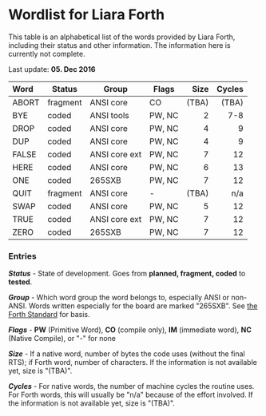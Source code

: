 # Wordlist for Liara Forth

This table is an alphabetical list of the words provided by Liara Forth, including
their status and other information. The information here is currently not
complete. 

Last update: **05. Dec 2016**

| Word           | Status   | Group         | Flags  | Size  | Cycles |
| :------------- | -------- | ------------- | ------ | ----: | -----: | 
| ABORT          | fragment | ANSI core     | CO     | (TBA) |  (TBA) | 
| BYE            | coded    | ANSI tools    | PW, NC | 2     |    7-8 | 
| DROP           | coded    | ANSI core     | PW, NC | 4     |      9 |
| DUP            | coded    | ANSI core     | PW, NC | 4     |      9 |
| FALSE          | coded    | ANSI core ext | PW, NC | 7     |     12 |
| HERE           | coded    | ANSI core     | PW, NC | 6     |     13 |
| ONE            | coded    | 265SXB        | PW, NC | 7     |     12 |
| QUIT           | fragment | ANSI core     | -      | (TBA) |    n/a |
| SWAP           | coded    | ANSI core     | PW, NC | 5     |     12 |
| TRUE           | coded    | ANSI core ext | PW, NC | 7     |     12 |
| ZERO           | coded    | 265SXB        | PW, NC | 7     |     12 |


### Entries

***Status*** - State of development. Goes from **planned, fragment, coded** to
**tested**.

***Group*** - Which word group the word belongs to, especially ANSI or
non-ANSI. Words written especially for the board are marked "265SXB". See [the
Forth Standard](https://forth-standard.org/) for basis.

***Flags*** - **PW** (Primitive Word), **CO** (compile only), **IM** (immediate word), 
**NC** (Native Compile), or "-" for none

***Size*** - If a native word, number of bytes the code uses (without the final
RTS); if Forth word, number of characters. If the information is not available
yet, size is "(TBA)".

***Cycles*** - For native words, the number of machine cycles the routine uses.
For Forth words, this will usually be "n/a" because of the effort involved.  If
the information is not available yet, size is "(TBA)".
